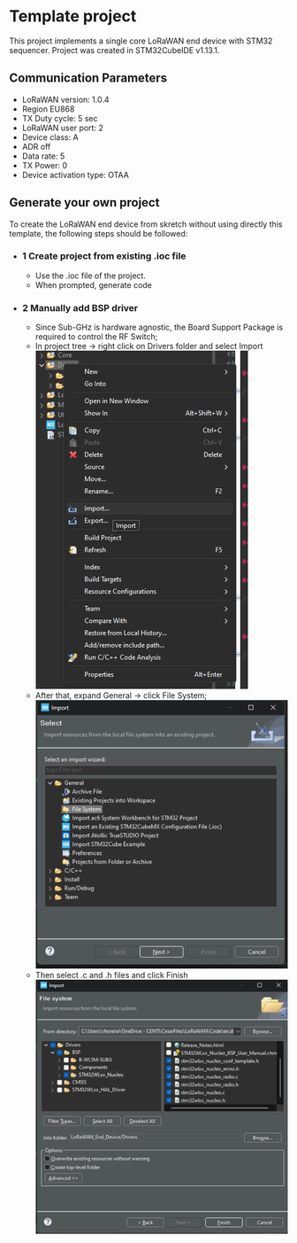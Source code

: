 # Template project

This project implements a single core LoRaWAN end device with STM32 sequencer. Project was created in STM32CubeIDE v1.13.1.

## Communication Parameters
- LoRaWAN version: 1.0.4
- Region EU868 
- TX Duty cycle: 5 sec
- LoRaWAN user port: 2
- Device class: A
- ADR off
- Data rate: 5
- TX Power: 0
- Device activation type: OTAA

## Generate your own project 

To create the LoRaWAN end device from skretch without using directly this template, the following steps should be followed:

- ### 1 Create project from existing .ioc file
    -  Use the .ioc file of the project.
    - When prompted, generate code

- ### 2 Manually add BSP driver
    - Since Sub-GHz is hardware agnostic, the Board Support Package is required to control the RF Switch;
    - In project tree -> right click on Drivers folder and select Import
        <div align="left">
            <img src="Images/Driver_import.png">
        </div> 
    - After that, expand General -> click File System;
        <div align="left">
            <img src="Images/File_System.png">
        </div> 
    - Then select .c and .h files and click Finish
        <div align="left">
            <img src="Images/Finish.png">
        </div> 